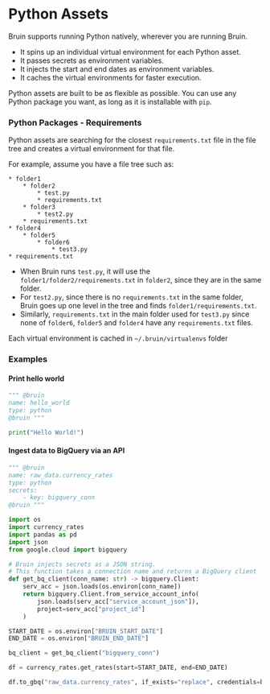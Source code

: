 # Python Assets
Bruin supports running Python natively, wherever you are running Bruin.

- It spins up an individual virtual environment for each Python asset.
- It passes secrets as environment variables.
- It injects the start and end dates as environment variables.
- It caches the virtual environments for faster execution.

Python assets are built to be as flexible as possible. You can use any Python package you want, as long as it is installable with `pip`.

### Python Packages - Requirements
Python assets are searching for the closest `requirements.txt` file in the file tree and creates a virtual environment for that file.

For example, assume you have a file tree such as:
```
* folder1
    * folder2
        * test.py
        * requirements.txt
    * folder3
        * test2.py
    * requirements.txt
* folder4
    * folder5
        * folder6
            * test3.py
* requirements.txt
```

* When Bruin runs `test.py`, it will use the `folder1/folder2/requirements.txt` in `folder2`, since they are in the same folder.  
* For `test2.py`, since there is no `requirements.txt` in the same folder, Bruin goes up one level in the tree and finds `folder1/requirements.txt`.  
* Similarly, `requirements.txt` in the main folder used for `test3.py` since none of `folder6`, `folder5` and `folder4` have any `requirements.txt` files.

Each virtual environment is cached in `~/.bruin/virtualenvs` folder

### Examples
#### Print hello world
```python
""" @bruin
name: hello_world
type: python
@bruin """

print("Hello World!")
```

#### Ingest data to BigQuery via an API
```python
""" @bruin
name: raw_data.currency_rates
type: python
secrets:
    - key: bigquery_conn
@bruin """

import os
import currency_rates
import pandas as pd
import json
from google.cloud import bigquery

# Bruin injects secrets as a JSON string.
# This function takes a connection name and returns a BigQuery client
def get_bq_client(conn_name: str) -> bigquery.Client:
    serv_acc = json.loads(os.environ[conn_name])
    return bigquery.Client.from_service_account_info(
        json.loads(serv_acc["service_account_json"]), 
        project=serv_acc["project_id"]
    )

START_DATE = os.environ["BRUIN_START_DATE"]
END_DATE = os.environ["BRUIN_END_DATE"]

bq_client = get_bq_client("bigquery_conn")

df = currency_rates.get_rates(start=START_DATE, end=END_DATE)

df.to_gbq("raw_data.currency_rates", if_exists="replace", credentials=bq_client._credentials)
```

